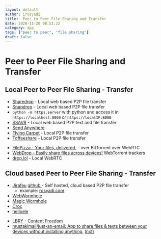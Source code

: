```yaml
---
layout: default
author: irosyadi
title:  Peer to Peer File Sharing and Transfer
date: 2020-11-20 08:52:22
category: app
tags: ["peer to peer", "file sharing"]
draft: false
---
```


# Peer to Peer File Sharing and Transfer

## Local Peer to Peer File Sharing - Transfer
- [Sharedrop](https://www.sharedrop.io/) - Local web based P2P file transfer
- [Snapdrop](https://snapdrop.net/) - Local web based P2P file transfer
- `python -m https.server` with python and access it in `https://localhost:8000` or `https://localIP:8000`
- [SSAVR](https://www.ssavr.com/) - Local web based P2P text and file transfer
- [Send Anywhere](https://send-anywhere.com/)
- [Flying Carpet](https://github.com/spieglt/FlyingCarpet) - Local P2P file transfer
- [Toffeeshare](https://toffeeshare.com/) - Local P2P file transfer
* [FilePizza - Your files, delivered.](https://file.pizza/) - over BitTorrent over WebRTC
* [WebDrop - Easily share files across devices!](https://webdrop.space/#/)  WebTorrent trackers 
* [drop.lol](https://drop.lol/) - Local WebRTC

## Cloud based Peer to Peer File Sharing - Transfer
- [Jirafeu](https://jirafeau.net/) [github ](https://github.com/SocksPls/Jirafeau)- Self hosted, cloud based P2P file transfer
    - example: [rosyadi.com](https://rosyadi.com/send/)
- [WebWormhole](https://webwormhole.io/)
- [Magic Wormhole](https://github.com/psanford/wormhole-william)
- [Croc](https://github.com/schollz/croc)
- [helloele](https://github.com/prakis/helloele)
* [LBRY - Content Freedom](https://lbry.com/)
* [mustakimali/just-an-email: App to share files & texts between your devices without installing anything](https://github.com/mustakimali/just-an-email), [tnxfr](https://tnxfr.com/)


